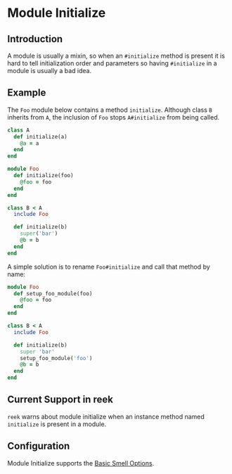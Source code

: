 # Module Initialize

## Introduction

A module is usually a mixin, so when an `#initialize` method is present it is
hard to tell initialization order and parameters so having `#initialize`
in a module is usually a bad idea.

## Example

The `Foo` module below contains a method `initialize`. Although class `B` inherits from `A`, the inclusion of `Foo` stops `A#initialize` from being called.

```Ruby
class A
  def initialize(a)
    @a = a
  end
end

module Foo
  def initialize(foo)
    @foo = foo
  end
end

class B < A
  include Foo

  def initialize(b)
    super('bar')
    @b = b
  end
end
```

A simple solution is to rename `Foo#initialize` and call that method by name:

```Ruby
module Foo
  def setup_foo_module(foo)
    @foo = foo
  end
end

class B < A
  include Foo

  def initialize(b)
    super 'bar'
    setup_foo_module('foo')
    @b = b
  end
end
```

## Current Support in reek

`reek` warns about module initialize when an instance method named `initialize` is present in a module.

## Configuration

Module Initialize supports the [Basic Smell Options](Basic-Smell-Options.md).